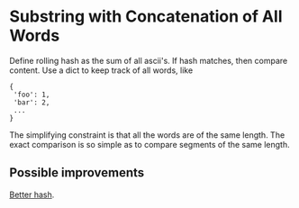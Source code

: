 # Substring with Concatenation of All Words

Define rolling hash as the sum of all ascii's. If hash matches, then compare content.
Use a dict to keep track of all words, like

```
{
 'foo': 1,
 'bar': 2,
 ...
}
```

The simplifying constraint is that all the words are of the same length. The exact
comparison is so simple as to compare segments of the same length.

## Possible improvements

[Better hash](https://discuss.leetcode.com/topic/37352/c-16ms-beating-99-86-simple-idea-easy-to-understand).
